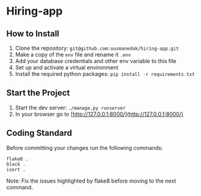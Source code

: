 # Hiring-app

## How to Install

 1. Clone the repository: `git@github.com:ousmanedok/hiring-app.git`
 2. Make a copy of the `env` file and rename it `.env`
 3. Add your database credentials and other env variable to this file
 4. Set up and activate a virtual environment
 5. Install the required python packages: `pip install -r requirements.txt`

## Start the Project

1. Start the dev server: `./manage.py runserver`
2. In your browser go to [http://127.0.0.1:8000/](http://127.0.0.1:8000/)

## Coding Standard

Before committing your changes run the following commands:

    flake8 .
    black .
    isort .
Note: Fix the issues highlighted by flake8 before moving to the next command. 
